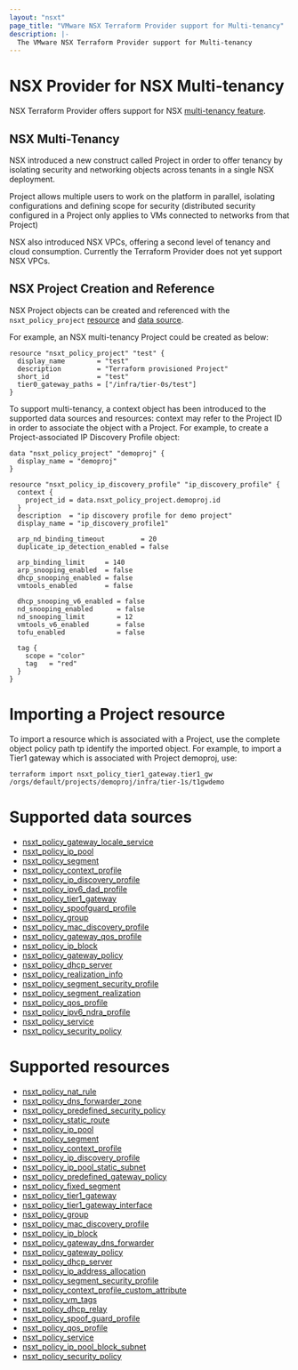 ```yaml
---
layout: "nsxt"
page_title: "VMware NSX Terraform Provider support for Multi-tenancy"
description: |-
  The VMware NSX Terraform Provider support for Multi-tenancy
---
```


# NSX Provider for NSX Multi-tenancy

NSX Terraform Provider offers support for NSX [multi-tenancy feature](https://docs.vmware.com/en/VMware-NSX/4.1/administration/GUID-52180BC5-A1AB-4BC2-B1CE-666292505317.html).

## NSX Multi-Tenancy
NSX introduced a new construct called Project in order to offer tenancy by isolating security and networking objects across tenants in a single NSX deployment.

Project allows multiple users to work on the platform in parallel, isolating configurations and defining scope for security (distributed security configured in a Project only applies to VMs connected to networks from that Project)

NSX also introduced NSX VPCs, offering a second level of tenancy and cloud consumption. Currently the Terraform Provider does not yet support NSX VPCs.

## NSX Project Creation and Reference

NSX Project objects can be created and referenced with the `nsxt_policy_project` [resource](../r/policy_project.html.markdown) and [data source](../d/policy_project.html.markdown).

For example, an NSX multi-tenancy Project could be created as below:

```hcl
resource "nsxt_policy_project" "test" {
  display_name        = "test"
  description         = "Terraform provisioned Project"
  short_id            = "test"
  tier0_gateway_paths = ["/infra/tier-0s/test"]
}
```

To support multi-tenancy, a context object has been introduced to the supported data sources and resources: context may refer to the Project ID in order to associate the object with a Project.
For example, to create a Project-associated IP Discovery Profile object:

```hcl
data "nsxt_policy_project" "demoproj" {
  display_name = "demoproj"
}

resource "nsxt_policy_ip_discovery_profile" "ip_discovery_profile" {
  context {
    project_id = data.nsxt_policy_project.demoproj.id
  }
  description  = "ip discovery profile for demo project"
  display_name = "ip_discovery_profile1"

  arp_nd_binding_timeout         = 20
  duplicate_ip_detection_enabled = false

  arp_binding_limit     = 140
  arp_snooping_enabled  = false
  dhcp_snooping_enabled = false
  vmtools_enabled       = false

  dhcp_snooping_v6_enabled = false
  nd_snooping_enabled      = false
  nd_snooping_limit        = 12
  vmtools_v6_enabled       = false
  tofu_enabled             = false

  tag {
    scope = "color"
    tag   = "red"
  }
}
```

# Importing a Project resource

To import a resource which is associated with a Project, use the complete object policy path tp identify the imported object.
For example, to import a Tier1 gateway which is associated with Project demoproj, use:

```
terraform import nsxt_policy_tier1_gateway.tier1_gw /orgs/default/projects/demoproj/infra/tier-1s/t1gwdemo
```

# Supported data sources

* [nsxt_policy_gateway_locale_service](../data-sources/policy_gateway_locale_service.html.markdown)
* [nsxt_policy_ip_pool](../data-sources/policy_ip_pool.html.markdown)
* [nsxt_policy_segment](../data-sources/policy_segment.html.markdown)
* [nsxt_policy_context_profile](../data-sources/policy_context_profile.html.markdown)
* [nsxt_policy_ip_discovery_profile](../data-sources/policy_ip_discovery_profile.html.markdown)
* [nsxt_policy_ipv6_dad_profile](../data-sources/policy_ipv6_dad_profile.html.markdown)
* [nsxt_policy_tier1_gateway](../data-sources/policy_tier1_gateway.html.markdown)
* [nsxt_policy_spoofguard_profile](../data-sources/policy_spoofguard_profile.html.markdown)
* [nsxt_policy_group](../data-sources/policy_group.html.markdown)
* [nsxt_policy_mac_discovery_profile](../data-sources/policy_mac_discovery_profile.html.markdown)
* [nsxt_policy_gateway_qos_profile](../data-sources/policy_gateway_qos_profile.html.markdown)
* [nsxt_policy_ip_block](../data-sources/policy_ip_block.html.markdown)
* [nsxt_policy_gateway_policy](../data-sources/policy_gateway_policy.html.markdown)
* [nsxt_policy_dhcp_server](../data-sources/policy_dhcp_server.html.markdown)
* [nsxt_policy_realization_info](../data-sources/policy_realization_info.html.markdown)
* [nsxt_policy_segment_security_profile](../data-sources/policy_segment_security_profile.html.markdown)
* [nsxt_policy_segment_realization](../data-sources/policy_segment_realization.html.markdown)
* [nsxt_policy_qos_profile](../data-sources/policy_qos_profile.html.markdown)
* [nsxt_policy_ipv6_ndra_profile](../data-sources/policy_ipv6_ndra_profile.html.markdown)
* [nsxt_policy_service](../data-sources/policy_service.html.markdown)
* [nsxt_policy_security_policy](../data-sources/policy_security_policy.html.markdown)

# Supported resources

* [nsxt_policy_nat_rule](../resources/policy_nat_rule.html.markdown)
* [nsxt_policy_dns_forwarder_zone](../resources/policy_dns_forwarder_zone.html.markdown)
* [nsxt_policy_predefined_security_policy](../resources/policy_predefined_security_policy.html.markdown)
* [nsxt_policy_static_route](../resources/policy_static_route.html.markdown)
* [nsxt_policy_ip_pool](../resources/policy_ip_pool.html.markdown)
* [nsxt_policy_segment](../resources/policy_segment.html.markdown)
* [nsxt_policy_context_profile](../resources/policy_context_profile.html.markdown)
* [nsxt_policy_ip_discovery_profile](../resources/policy_ip_discovery_profile.html.markdown)
* [nsxt_policy_ip_pool_static_subnet](../resources/policy_ip_pool_static_subnet.html.markdown)
* [nsxt_policy_predefined_gateway_policy](../resources/policy_predefined_gateway_policy.html.markdown)
* [nsxt_policy_fixed_segment](../resources/policy_fixed_segment.html.markdown)
* [nsxt_policy_tier1_gateway](../resources/policy_tier1_gateway.html.markdown)
* [nsxt_policy_tier1_gateway_interface](../resources/policy_tier1_gateway_interface.html.markdown)
* [nsxt_policy_group](../resources/policy_group.html.markdown)
* [nsxt_policy_mac_discovery_profile](../resources/policy_mac_discovery_profile.html.markdown)
* [nsxt_policy_ip_block](../resources/policy_ip_block.html.markdown)
* [nsxt_policy_gateway_dns_forwarder](../resources/policy_gateway_dns_forwarder.html.markdown)
* [nsxt_policy_gateway_policy](../resources/policy_gateway_policy.html.markdown)
* [nsxt_policy_dhcp_server](../resources/policy_dhcp_server.html.markdown)
* [nsxt_policy_ip_address_allocation](../resources/policy_ip_address_allocation.html.markdown)
* [nsxt_policy_segment_security_profile](../resources/policy_segment_security_profile.html.markdown)
* [nsxt_policy_context_profile_custom_attribute](../resources/policy_context_profile_custom_attribute.html.markdown)
* [nsxt_policy_vm_tags](../resources/policy_vm_tags.html.markdown)
* [nsxt_policy_dhcp_relay](../resources/policy_dhcp_relay.html.markdown)
* [nsxt_policy_spoof_guard_profile](../resources/policy_spoof_guard_profile.html.markdown)
* [nsxt_policy_qos_profile](../resources/policy_qos_profile.html.markdown)
* [nsxt_policy_service](../resources/policy_service.html.markdown)
* [nsxt_policy_ip_pool_block_subnet](../resources/policy_ip_pool_block_subnet.html.markdown)
* [nsxt_policy_security_policy](../resources/policy_security_policy.html.markdown)
